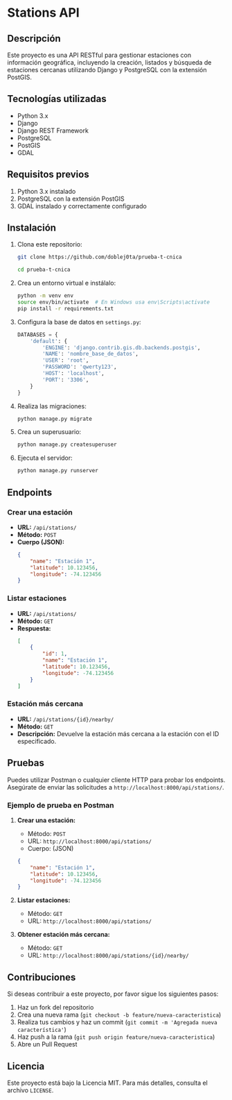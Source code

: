 # Stations API

## Descripción

Este proyecto es una API RESTful para gestionar estaciones con información geográfica, incluyendo la creación, listados y búsqueda de estaciones cercanas utilizando Django y PostgreSQL con la extensión PostGIS.

## Tecnologías utilizadas

- Python 3.x
- Django
- Django REST Framework
- PostgreSQL
- PostGIS
- GDAL

## Requisitos previos

1. Python 3.x instalado
2. PostgreSQL con la extensión PostGIS
3. GDAL instalado y correctamente configurado

## Instalación

1. Clona este repositorio:
   ```bash
   git clone https://github.com/doblej0ta/prueba-t-cnica
   ```

   ```bash
   cd prueba-t-cnica
   ```
   
   

2. Crea un entorno virtual e instálalo:
   ```bash
   python -m venv env
   source env/bin/activate  # En Windows usa env\Scripts\activate
   pip install -r requirements.txt
   ```
   

3. Configura la base de datos en `settings.py`:
   ```python
   DATABASES = {
       'default': {
           'ENGINE': 'django.contrib.gis.db.backends.postgis',
           'NAME': 'nombre_base_de_datos',
           'USER': 'root',
           'PASSWORD': 'qwerty123',
           'HOST': 'localhost',
           'PORT': '3306',
       }
   }
   ```
   

4. Realiza las migraciones:
   ```bash
   python manage.py migrate
   ```
   

5. Crea un superusuario:
   ```bash
   python manage.py createsuperuser
   ```
   

6. Ejecuta el servidor:
   ```bash
   python manage.py runserver
   ```
   

## Endpoints

### Crear una estación

- **URL:** `/api/stations/`
- **Método:** `POST`
- **Cuerpo (JSON):**
  ```json
  {
      "name": "Estación 1",
      "latitude": 10.123456,
      "longitude": -74.123456
  }
  ```
  

### Listar estaciones

- **URL:** `/api/stations/`
- **Método:** `GET`
- **Respuesta:**
  ```json
  [
      {
          "id": 1,
          "name": "Estación 1",
          "latitude": 10.123456,
          "longitude": -74.123456
      }
  ]
  ```
  

### Estación más cercana

- **URL:** `/api/stations/{id}/nearby/`
- **Método:** `GET`
- **Descripción:** Devuelve la estación más cercana a la estación con el ID especificado.

## Pruebas

Puedes utilizar Postman o cualquier cliente HTTP para probar los endpoints. Asegúrate de enviar las solicitudes a `http://localhost:8000/api/stations/`.

### Ejemplo de prueba en Postman

1. **Crear una estación:**
   - Método: `POST`
   - URL: `http://localhost:8000/api/stations/`
   - Cuerpo: (JSON)
   ```json
   {
       "name": "Estación 1",
       "latitude": 10.123456,
       "longitude": -74.123456
   }
   ```
   

2. **Listar estaciones:**
   - Método: `GET`
   - URL: `http://localhost:8000/api/stations/`

3. **Obtener estación más cercana:**
   - Método: `GET`
   - URL: `http://localhost:8000/api/stations/{id}/nearby/`

## Contribuciones

Si deseas contribuir a este proyecto, por favor sigue los siguientes pasos:

1. Haz un fork del repositorio
2. Crea una nueva rama (`git checkout -b feature/nueva-caracteristica`)
3. Realiza tus cambios y haz un commit (`git commit -m 'Agregada nueva característica'`)
4. Haz push a la rama (`git push origin feature/nueva-caracteristica`)
5. Abre un Pull Request

## Licencia

Este proyecto está bajo la Licencia MIT. Para más detalles, consulta el archivo `LICENSE`.